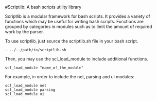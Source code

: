 #Scriptlib: A bash scripts utility library

Scriptlib is a modular framework for bash scripts. It provides a variety of
functions which may be useful for writing bash scripts. Functions are grouped by
categories in modules such as to limit the amount of required work by the parser.

To use scriptlib, just source the scriptlib.sh file in your bash script.
```shell
. ../../path/to/scriptlib.sh
```

Then, you may use the scl_load_module to include additional functions.
```shell
scl_load_module "name_of_the_module"
```

For example, in order to include the net, parsing and ui modules:
```shell
scl_load_module net
scl_load_module parsing
scl_load_module ui
```
